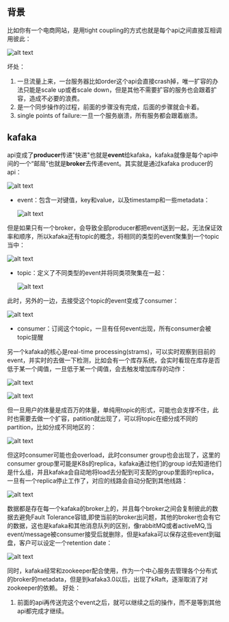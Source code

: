 ## 背景
比如你有一个电商网站，是用tight coupling的方式也就是每个api之间直接互相调用彼此：

![alt text](image.png)

坏处：
1. 一旦流量上来，一台服务器比如order这个api会直接crash掉，唯一扩容的办法只能是scale up或者scale down，但是其他不需要扩容的服务也会跟着扩容，造成不必要的浪费。
2. 是一个同步操作的过程，前面的步骤没有完成，后面的步骤就会卡着。
3. single points of failure:一旦一个服务崩溃，所有服务都会跟着崩溃。

## kafaka
api变成了**producer**传递"快递"也就是**event**给kafaka，kafaka就像是每个api中间的一个“邮局”也就是**broker**去传递event。其实就是通过kafaka producer的api：

![alt text](image-2.png)

- event：包含一对键值，key和value，以及timestamp和一些metadata：

    ![alt text](image-1.png)

但是如果只有一个broker，会导致全部producer都把event送到一起，无法保证效率和顺序，所以kafaka还有topic的概念，将相同的类型的event聚集到一个topic当中：

![alt text](image-3.png)

- topic：定义了不同类型的event并将同类项聚集在一起：

    ![alt text](image-4.png)

此时，另外的一边，去接受这个topic的event变成了consumer：

![alt text](image-5.png)

- consumer：订阅这个topic，一旦有任何event出现，所有consumer会被topic提醒

另一个kafaka的核心是real-time processing(strams)，可以实时观察到目前的event，并实时的去做一下检测，比如会有一个库存系统，会实时看现在库存是否低于某一个阈值，一旦低于某一个阈值，会去触发增加库存的动作：

![alt text](image-6.png)

![alt text](image-7.png)

但一旦用户的体量是成百万的体量，单纯用topic的形式，可能也会支撑不住，此时也需要去做一个扩容，patition就出现了，可以将topic在细分成不同的partition，比如分成不同地区的： 

![alt text](image-10.png)

但这时consumer可能也会overload，此时consumer group也会出现了，这里的consumer group里可能是K8s的replica，kafaka通过他们的group id去知道他们是什么组，并且kafaka会自动地将load去分配到可支配的group里面的replica，一旦有一个replica停止工作了，对应的线路会自动分配到其他线路：

![alt text](image-11.png)

数据都是存在每一个kafaka的broker上的，并且每个broker之间会复制彼此的数据去避免Fault Tolerance容错,即使当前的broker出问题，其他的broker也会有它的数据，这也是kafaka和其他消息队列的区别，像rabbitMQ或者activeMQ,当event/message被consumer接受后就删除，但是kafaka可以保存这些event到磁盘，客户可以设定一个retention date：

![alt text](image-12.png)


同时，kafaka经常和zookeeper配合使用，作为一个中心服务去管理各个分布式的broker的metadata，但是到kafaka3.0以后，出现了kRaft，逐渐取消了对zookeeper的依赖。
好处：
1. 前面的api再传送完这个event之后，就可以继续之后的操作，而不是等到其他api都完成才继续。